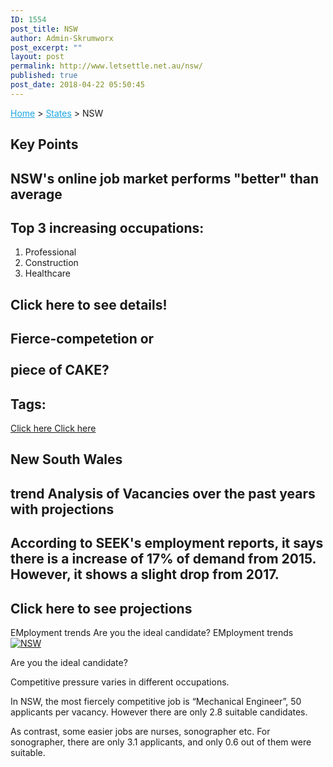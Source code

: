 ```yaml
---
ID: 1554
post_title: NSW
author: Admin-Skrumworx
post_excerpt: ""
layout: post
permalink: http://www.letsettle.net.au/nsw/
published: true
post_date: 2018-04-22 05:50:45
---
```

<p><a style="color: #1da7e2;" href="http://letsettle.net.au/">Home</a> &gt; <a style="color: #1da7e2;" href="http://letsettle.net.au/states/">States</a> &gt; NSW</p>		
			<h2>Key Points</h2>		
			<h2>NSW's online job market performs "better" than average</h2>		
			<h2>Top 3 increasing occupations:</h2>		
		<ol><li>Professional</li><li style="text-align: left;">Construction</li><li style="text-align: left;">Healthcare</li></ol>		
			<h2>Click here to see details!</h2>		
			<h2>Fierce-competetion or<br><br>piece of CAKE?</h2>		
			<h2>Tags:</h2>		
			<a href="#" role="button">
						Click here
					</a>
			<a href="#" role="button">
						Click here
					</a>
			<h2>New South Wales</h2>		
			<h2>trend Analysis of Vacancies over the past years with projections</h2>		
			<h2>According to SEEK's employment reports, it says there is a increase of 17% of demand from 2015. However, it shows a slight drop from 2017. </h2>		
			<h2>Click here to see projections</h2>		
									EMployment trends
									Are you the ideal candidate?
									EMployment trends
					<noscript><a href='#'><img alt='NSW ' src='https:&#47;&#47;public.tableau.com&#47;static&#47;images&#47;it&#47;it3_nsw4&#47;NSW&#47;1_rss.png' style='border: none' /></a></noscript><object style="display: none;" width="300" height="150"><param name="host_url" value="https%3A%2F%2Fpublic.tableau.com%2F" /> <param name="embed_code_version" value="3" /> <param name="site_root" value="" /><param name="name" value="it3_nsw4/NSW" /><param name="tabs" value="no" /><param name="toolbar" value="yes" /><param name="static_image" value="https://public.tableau.com/static/images/it/it3_nsw4/NSW/1.png" /> <param name="animate_transition" value="yes" /><param name="display_static_image" value="yes" /><param name="display_spinner" value="yes" /><param name="display_overlay" value="yes" /><param name="display_count" value="yes" /><param name="filter" value="publish=yes" /></object><p></p>
									Are you the ideal candidate?
					<p>Competitive pressure varies in different occupations.</p><p>In NSW, the most fiercely competitive job is &#8220;Mechanical Engineer&#8221;, 50 applicants per vacancy. However there are only 2.8 suitable candidates.</p><p>As contrast, some easier jobs are nurses, sonographer etc. For sonographer, there are only 3.1 applicants, and only 0.6 out of them were suitable.</p>